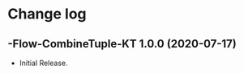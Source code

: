 # Change log

-Flow-CombineTuple-KT 1.0.0 (2020-07-17)
--------------------------------

- Initial Release.